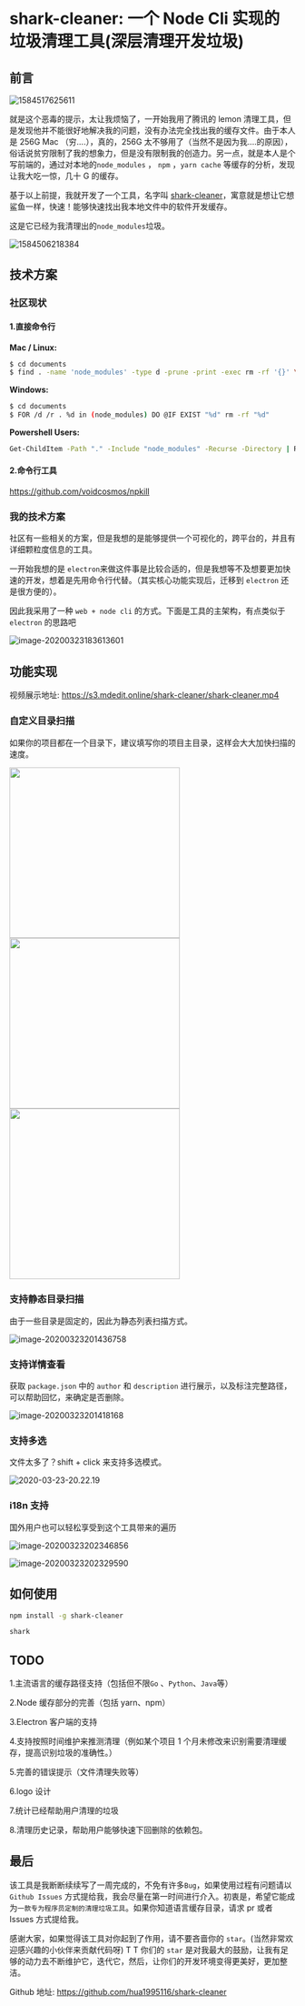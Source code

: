 # shark-cleaner: 一个 Node Cli 实现的垃圾清理工具(深层清理开发垃圾)

## 前言

![1584517625611](https://s3.mdedit.online/blog/1584517625611.jpg)

就是这个恶毒的提示，太让我烦恼了，一开始我用了腾讯的 lemon 清理工具，但是发现他并不能很好地解决我的问题，没有办法完全找出我的缓存文件。由于本人是 256G Mac （穷....），真的，256G 太不够用了（当然不是因为我....的原因），俗话说贫穷限制了我的想象力，但是没有限制我的创造力。另一点，就是本人是个写前端的，通过对本地的`node_modules` ， `npm` ，`yarn cache` 等缓存的分析，发现让我大吃一惊，几十 G 的缓存。

基于以上前提，我就开发了一个工具，名字叫 [shark-cleaner](https://github.com/hua1995116/shark-cleaner)，寓意就是想让它想鲨鱼一样，快速！能够快速找出我本地文件中的软件开发缓存。

这是它已经为我清理出的`node_modules`垃圾。

![1584506218384](https://s3.mdedit.online/blog/1584506218384.jpg)

## 技术方案

### 社区现状

#### 1.直接命令行

**Mac / Linux:**

```bash
$ cd documents
$ find . -name 'node_modules' -type d -prune -print -exec rm -rf '{}' \;
```

**Windows:**

```bash
$ cd documents
$ FOR /d /r . %d in (node_modules) DO @IF EXIST "%d" rm -rf "%d"
```

**Powershell Users:**

```bash
Get-ChildItem -Path "." -Include "node_modules" -Recurse -Directory | Remove-Item -Recurse -Force
```

#### 2.命令行工具

https://github.com/voidcosmos/npkill

### 我的技术方案

社区有一些相关的方案，但是我想的是能够提供一个可视化的，跨平台的，并且有详细颗粒度信息的工具。

一开始我想的是 `electron`来做这件事是比较合适的，但是我想等不及想要更加快速的开发，想着是先用命令行代替。（其实核心功能实现后，迁移到 `electron` 还是很方便的）。

因此我采用了一种 `web + node cli` 的方式。下面是工具的主架构，有点类似于`electron` 的思路吧

![image-20200323183613601](https://s3.mdedit.online/blog/image-20200323183613601.png)

## 功能实现

视频展示地址: https://s3.mdedit.online/shark-cleaner/shark-cleaner.mp4

### 自定义目录扫描

如果你的项目都在一个目录下，建议填写你的项目主目录，这样会大大加快扫描的速度。

<img src="https://s3.mdedit.online/shark-cleaner/shark-init.jpg" width="300"/>

<img src="https://s3.mdedit.online/shark-cleaner/shark-scanner.jpg" width="300"/>

<img src="https://s3.mdedit.online/shark-cleaner/shark-computed.jpg" width="300"/>

### 支持静态目录扫描

由于一些目录是固定的，因此为静态列表扫描方式。

![image-20200323201436758](https://s3.mdedit.online/blog/image-20200323201436758.png)

### 支持详情查看

获取 `package.json` 中的 `author` 和 `description` 进行展示，以及标注完整路径，可以帮助回忆，来确定是否删除。

![image-20200323201418168](https://s3.mdedit.online/blog/image-20200323201418168.png)

### 支持多选

文件太多了？shift + click 来支持多选模式。

![2020-03-23-20.22.19](https://s3.mdedit.online/blog/2020-03-23-20.22.19.gif)

### i18n 支持

国外用户也可以轻松享受到这个工具带来的遍历

![image-20200323202346856](https://s3.mdedit.online/blog/image-20200323202346856.png)

![image-20200323202329590](https://s3.mdedit.online/blog/image-20200323202329590.png)

## 如何使用

```bash
npm install -g shark-cleaner

shark
```

## TODO

1.主流语言的缓存路径支持（包括但不限`Go` 、`Python`、`Java`等）

2.Node 缓存部分的完善（包括 yarn、npm）

3.Electron 客户端的支持

4.支持按照时间维护来推测清理（例如某个项目 1 个月未修改来识别需要清理缓存，提高识别垃圾的准确性。）

5.完善的错误提示（文件清理失败等）

6.logo 设计

7.统计已经帮助用户清理的垃圾

8.清理历史记录，帮助用户能够快速下回删除的依赖包。

## 最后

该工具是我断断续续写了一周完成的，不免有许多`Bug`，如果使用过程有问题请以 `Github Issues` 方式提给我，我会尽量在第一时间进行介入。初衷是，希望它能成为`一款专为程序员定制的清理垃圾工具`。如果你知道语言缓存目录，请求 pr 或者 Issues 方式提给我。

感谢大家，如果觉得该工具对你起到了作用，请不要吝啬你的 `star`。(当然非常欢迎感兴趣的小伙伴来贡献代码呀) T T 你们的 `star` 是对我最大的鼓励，让我有足够的动力去不断维护它，迭代它，然后，让你们的开发环境变得更美好，更加整洁。

Github 地址: https://github.com/hua1995116/shark-cleaner
